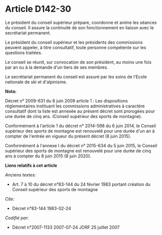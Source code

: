# Article D142-30

Le président du conseil supérieur prépare, coordonne et anime les séances du conseil. Il assure la continuité de son
fonctionnement en liaison avec le secrétariat permanent.

Le président du conseil supérieur et les présidents des commissions peuvent appeler, à titre consultatif, toute personne
compétente sur les questions traitées.

Le conseil se réunit, sur convocation de son président, au moins une fois par an ou à la demande d'un tiers de ses membres.

Le secrétariat permanent du conseil est assuré par les soins de l'Ecole nationale de ski et d'alpinisme.

**Nota:**

Décret n° 2009-631 du 6 juin 2009 article 1 : Les dispositions réglementaires instituant les commissions administratives à
caractère consultatif dont la liste est annexée au présent décret sont prorogées pour une durée de cinq ans. (Conseil
supérieur des sports de montagne).

Conformément à l'article 1 du décret n° 2014-598 du 6 juin 2014, le Conseil supérieur des sports de montagne est renouvelé
pour une durée d'un an à compter de l'entrée en vigueur du présent décret (8 juin 2015).

Conformément à l'annexe I du décret n° 2015-634 du 5 juin 2015, le Conseil supérieur des sports de montagne est renouvelé
pour une durée de cinq ans à compter du 8 juin 2015 (8 juin 2020).

**Liens relatifs à cet article**

_Anciens textes_:

  - Art. 7 à 10 du décret n°83-144 du 24 février 1983 portant création du Conseil supérieur des sports de montagne

_Cite_:

  - Décret n°83-144 1983-02-24

_Codifié par_:

  - Décret n°2007-1133 2007-07-24 JORF 25 juillet 2007
